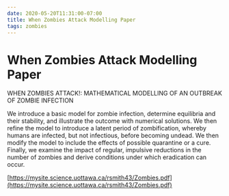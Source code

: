 ```yaml
---
date: 2020-05-20T11:31:00-07:00
title: When Zombies Attack Modelling Paper
tags: zombies
---
```


# When Zombies Attack Modelling Paper

WHEN ZOMBIES ATTACK!: MATHEMATICAL
MODELLING OF AN OUTBREAK OF ZOMBIE
INFECTION

We introduce a basic model for zombie infection, determine equilibria and
their stability, and illustrate the outcome with numerical solutions. We then refine the
model to introduce a latent period of zombification, whereby humans are infected, but
not infectious, before becoming undead. We then modify the model to include the
effects of possible quarantine or a cure. Finally, we examine the impact of regular,
impulsive reductions in the number of zombies and derive conditions under which
eradication can occur.

[https://mysite.science.uottawa.ca/rsmith43/Zombies.pdf](https://mysite.science.uottawa.ca/rsmith43/Zombies.pdf)
